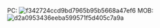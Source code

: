 PC: 
![f342724ccd9bd7965b95b5668a47ef6](https://github.com/singleeeee/Christmas/assets/147522181/e77527ba-863a-42b2-96b1-c3bd5ae67670)
MOB:
![d2a0953436eeba599571f5d405c7a9a](https://github.com/singleeeee/Christmas/assets/147522181/bca32b5c-fa6a-4eea-ba15-696f0fb09fd9)



